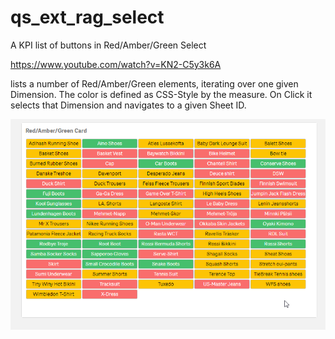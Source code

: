 # qs_ext_rag_select
A KPI list of buttons in Red/Amber/Green Select

https://www.youtube.com/watch?v=KN2-C5y3k6A

lists a number of Red/Amber/Green elements, iterating over one given Dimension. The color is defined as CSS-Style by the measure. On Click it selects that Dimension and navigates to a given Sheet ID.

![alttext](https://github.com/ChristofSchwarz/pics/raw/master/rag_card.png "screenshot")

